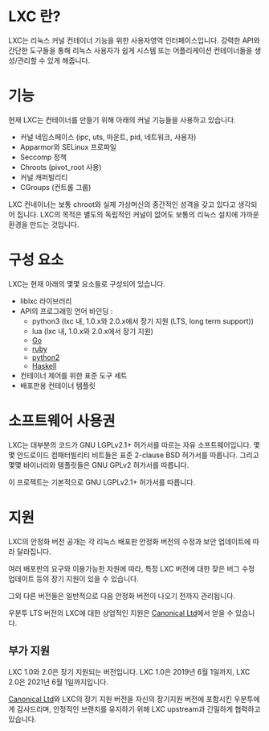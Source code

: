 # LXC 란?

LXC는 리눅스 커널 컨테이너 기능을 위한 사용자영역 인터페이스입니다.
강력한 API와 간단한 도구들을 통해 리눅스 사용자가 쉽게 시스템 또는 어플리케이션 컨테이너들을 생성/관리할 수 있게 해줍니다.

# 기능
현재 LXC는 컨테이너를 만들기 위해 아래의 커널 기능들을 사용하고 있습니다. 

 * 커널 네임스페이스 (ipc, uts, 마운트, pid, 네트워크, 사용자)
 * Apparmor와 SELinux 프로파일
 * Seccomp 정책
 * Chroots (pivot\_root 사용)
 * 커널 캐퍼빌리티
 * CGroups (컨트롤 그룹)

LXC 컨네이너는 보통 chroot와 실제 가상머신의 중간적인 성격을 갖고 있다고 생각되어 집니다. LXC의 목적은 별도의 독립적인 커널이 없어도 보통의 리눅스 설치에 가까운 환경을 만드는 것입니다.

# 구성 요소
LXC는 현재 아래의 몇몇 요소들로 구성되어 있습니다.

 * liblxc 라이브러리
 * API의 프로그래밍 언어 바인딩 :
    * python3 (lxc 내, 1.0.x와 2.0.x에서 장기 지원 (LTS, long term support))
    * lua (lxc 내, 1.0.x와 2.0.x에서 장기 지원)
    * [Go](https://github.com/lxc/go-lxc)
    * [ruby](https://github.com/lxc/ruby-lxc)
    * [python2](https://github.com/lxc/python2-lxc)
    * [Haskell](https://github.com/fizruk/lxc)
 * 컨테이너 제어를 위한 표준 도구 세트
 * 배포판용 컨테이너 템플릿

# 소프트웨어 사용권
LXC는 대부분의 코드가 GNU LGPLv2.1+ 허가서를 따르는 자유 소프트웨어입니다.
몇몇 안드로이드 컴패터빌리티 비트들은 표준 2-clause BSD 허가서를 따릅니다.
그리고 몇몇 바이너리와 템플릿들은 GNU GPLv2 허가서를 따릅니다.

이 프로젝트는 기본적으로 GNU LGPLv2.1+ 허가서를 따릅니다.

# 지원
LXC의 안정화 버전 공개는 각 리눅스 배포판 안정화 버전의 수정과 보안 업데이트에 따라 달라집니다.

여러 배포판의 요구와 이용가능한 자원에 따라, 특정 LXC 버전에 대한 잦은 버그 수정 업데이트 등의 장기 지원이 있을 수 있습니다.

그외 다른 버전들은 일반적으로 다음 안정화 버전이 나오기 전까지 관리됩니다.

우분투 LTS 버전의 LXC에 대한 상업적인 지원은 [Canonical Ltd](http://www.canonical.com)에서 얻을 수 있습니다.

## 부가 지원
LXC 1.0와 2.0은 장기 지원되는 버전입니다.
LXC 1.0은 2019년 6월 1일까지, LXC 2.0은 2021년 6월 1일까지입니다.

[Canonical Ltd](http://www.canonical.com)와 LXC의 장기 지원 버전을 자신의 장기지원 버전에 포함시킨 우분투에게 감사드리며, 안정적인 브랜치를 유지하기 위해 LXC upstream과 긴밀하게 협력하고 있습니다.
